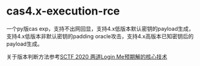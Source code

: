 # cas4.x-execution-rce

一个py版cas exp，支持不出网回显，支持4.x低版本默认密钥的payload生成，支持4.x低版本非默认密钥的padding oracle攻击，支持4.x高版本已知密钥后的payload生成。

关于版本判断方法参考[SCTF 2020 两道Login Me预期解的核心技术](https://xz.aliyun.com/t/7986)

